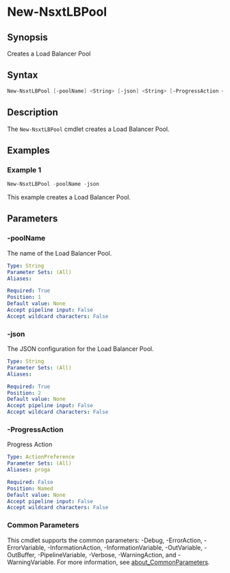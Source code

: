 # New-NsxtLBPool

## Synopsis

Creates a Load Balancer Pool

## Syntax

```powershell
New-NsxtLBPool [-poolName] <String> [-json] <String> [-ProgressAction <ActionPreference>] [<CommonParameters>]
```

## Description

The `New-NsxtLBPool` cmdlet creates a Load Balancer Pool.

## Examples

### Example 1

```powershell
New-NsxtLBPool -poolName -json
```

This example creates a Load Balancer Pool.

## Parameters

### -poolName

The name of the Load Balancer Pool.

```yaml
Type: String
Parameter Sets: (All)
Aliases:

Required: True
Position: 1
Default value: None
Accept pipeline input: False
Accept wildcard characters: False
```

### -json

The JSON configuration for the Load Balancer Pool.

```yaml
Type: String
Parameter Sets: (All)
Aliases:

Required: True
Position: 2
Default value: None
Accept pipeline input: False
Accept wildcard characters: False
```

### -ProgressAction

Progress Action

```yaml
Type: ActionPreference
Parameter Sets: (All)
Aliases: proga

Required: False
Position: Named
Default value: None
Accept pipeline input: False
Accept wildcard characters: False
```

### Common Parameters

This cmdlet supports the common parameters: -Debug, -ErrorAction, -ErrorVariable, -InformationAction, -InformationVariable, -OutVariable, -OutBuffer, -PipelineVariable, -Verbose, -WarningAction, and -WarningVariable. For more information, see [about_CommonParameters](http://go.microsoft.com/fwlink/?LinkID=113216).
